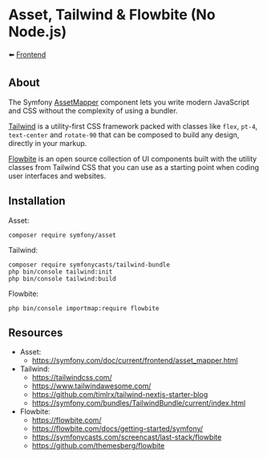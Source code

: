 # Asset, Tailwind & Flowbite (No Node.js)

⬅️ [Frontend](../frontend.md)

## About

The Symfony [AssetMapper](https://symfony.com/doc/current/frontend/asset_mapper.html) component lets you write modern JavaScript and CSS without the complexity of using a bundler.

[Tailwind](https://tailwindcss.com/) is a utility-first CSS framework packed with classes like `flex`, `pt-4`, `text-center` and `rotate-90` that can be composed to build any design, directly in your markup.

[Flowbite](https://flowbite.com/) is an open source collection of UI components built with the utility classes from Tailwind CSS that you can use as a starting point when coding user interfaces and websites.

## Installation

Asset:

```
composer require symfony/asset
```

Tailwind:

```
composer require symfonycasts/tailwind-bundle
php bin/console tailwind:init
php bin/console tailwind:build
```

Flowbite:

```
php bin/console importmap:require flowbite
```

## Resources

- Asset:
  - https://symfony.com/doc/current/frontend/asset_mapper.html
- Tailwind:
  - https://tailwindcss.com/
  - https://www.tailwindawesome.com/
  - https://github.com/timlrx/tailwind-nextjs-starter-blog
  - https://symfony.com/bundles/TailwindBundle/current/index.html
- Flowbite:
  - https://flowbite.com/
  - https://flowbite.com/docs/getting-started/symfony/
  - https://symfonycasts.com/screencast/last-stack/flowbite
  - https://github.com/themesberg/flowbite
